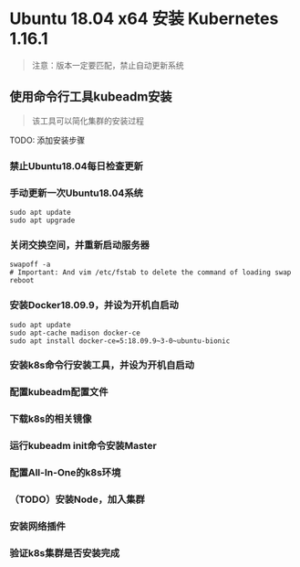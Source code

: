 # Ubuntu 18.04 x64 安装 Kubernetes 1.16.1

> 注意：版本一定要匹配，禁止自动更新系统

## 使用命令行工具kubeadm安装
> 该工具可以简化集群的安装过程

TODO: 添加安装步骤

### 禁止Ubuntu18.04每日检查更新

### 手动更新一次Ubuntu18.04系统
```shell
sudo apt update
sudo apt upgrade
```

### 关闭交换空间，并重新启动服务器
```shell
swapoff -a
# Important: And vim /etc/fstab to delete the command of loading swap
reboot
```

### 安装Docker18.09.9，并设为开机自启动
```shell
sudo apt update
sudo apt-cache madison docker-ce
sudo apt install docker-ce=5:18.09.9~3-0~ubuntu-bionic
```

### 安装k8s命令行安装工具，并设为开机自启动

### 配置kubeadm配置文件

### 下载k8s的相关镜像

### 运行kubeadm init命令安装Master

### 配置All-In-One的k8s环境

### （TODO）安装Node，加入集群

### 安装网络插件

### 验证k8s集群是否安装完成


